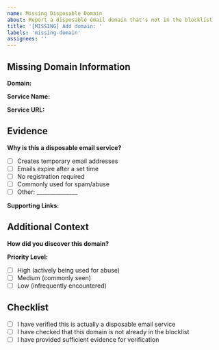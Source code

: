 ```yaml
---
name: Missing Disposable Domain
about: Report a disposable email domain that's not in the blocklist
title: '[MISSING] Add domain: '
labels: 'missing-domain'
assignees: ''
---
```


## Missing Domain Information

**Domain:** 
<!-- Example: example-temp-mail.com -->

**Service Name:** 
<!-- Example: ExampleTempMail -->

**Service URL:** 
<!-- Example: https://example-temp-mail.com -->

## Evidence

**Why is this a disposable email service?**
<!-- Please provide evidence that this is a temporary/disposable email service -->

- [ ] Creates temporary email addresses
- [ ] Emails expire after a set time
- [ ] No registration required
- [ ] Commonly used for spam/abuse
- [ ] Other: _______________

**Supporting Links:**
<!-- Any links that verify this is a disposable email service -->

## Additional Context

**How did you discover this domain?**
<!-- Example: Found it being used for spam, saw it in logs, etc. -->

**Priority Level:**
- [ ] High (actively being used for abuse)
- [ ] Medium (commonly seen)
- [ ] Low (infrequently encountered)

## Checklist

- [ ] I have verified this is actually a disposable email service
- [ ] I have checked that this domain is not already in the blocklist
- [ ] I have provided sufficient evidence for verification 